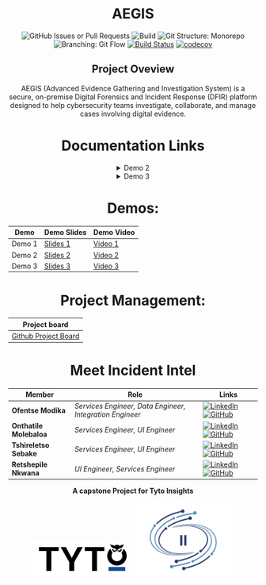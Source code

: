<div align="center">


# AEGIS

  ![GitHub Issues or Pull Requests](https://img.shields.io/github/issues/COS301-SE-2025/AEGIS)
  ![Build](https://github.com/COS301-SE-2025/AEGIS/actions/workflows/lint.yml/badge.svg)
  ![Git Structure: Monorepo](https://img.shields.io/badge/Git%20Structure-Monorepo-blue)
  ![Branching: Git Flow](https://img.shields.io/badge/Branching-Git%20Flow-green)
  [![Build Status](https://img.shields.io/badge/Build_Status-GitHub_Actions-brightgreen)](https://github.com/COS301-SE-2025/AEGIS/actions)
  [![codecov](https://codecov.io/gh/COS301-SE-2025/AEGIS/graph/badge.svg?token=X7J8QMHRW4)](https://codecov.io/gh/COS301-SE-2025/AEGIS)
 



<div>
  <h2 align="center">Project Oveview</h2>
  <!-- Project description here  -->
  <p>AEGIS (Advanced Evidence Gathering and Investigation System) is a secure, on-premise Digital Forensics and Incident Response (DFIR) platform designed to help cybersecurity teams investigate, collaborate, and manage cases involving digital evidence.</p>
</div>

# Documentation Links

<details>
  <summary>Demo 2</summary>

  | Document | Description |
  |----------|-------------|
  | [SRS](https://drive.google.com/drive/folders/1a484FLVYnxHlSkHjc4Zql1wG46k02IG6) | Demo 2 Documents |

</details>

<details>
  <summary>Demo 3</summary>

  | Document | Description |
  |----------|-------------|
  | [SRS](https://drive.google.com/file/d/1lCT50PbuHdsouuJmu9K0-wVSYiKskYut/view?usp=sharing) | Demo 3 Documents |
  | [Architectural diagram](https://drive.google.com/file/d/10I5IYFkeHBX6L_WePDfX8Q5JswM1XnTc/view?usp=sharing) | Demo 3 Documents |
  | [Quality requirements](https://drive.google.com/file/d/1bEngPS-4aBUXjf5EynU4K1AATxPUpN_I/view?usp=sharing) |Demo 3 Documents |
  | [Deployment model](https://drive.google.com/file/d/1IORpxldCfHO4uxPluXhhs3yAHGH2b4Cr/view?usp=sharing) | Demo 3 Documents |
  | [Service contract](https://drive.google.com/drive/folders/1ypSboV9YTmVP0C6rjvPB-r5kd4u3oYjd?usp=sharing) | Demo 3 Documents |
  | [Coding standards](https://drive.google.com/file/d/1N63lDs5rWEVKWpBTXT2dibA0oVt74EoZ/view?usp=sharing) | Demo 3 Documents |
  | [User manual](https://drive.google.com/file/d/1gd_DFTVll9bDsyA8CVKC4sTIi-e_QJJR/view?usp=sharing) | Demo 3 Documents |
  | [Technical installation manual](https://drive.google.com/file/d/1k_1-4pNVTelEN1vtCNoU_zVSOenJAYFg/view?usp=sharing) |Demo 3 Documents|
  | [Technical requirements](https://drive.google.com/file/d/10yI44f_3lV42OwnvUVhe7tlSZMgeyAfP/view?usp=sharing) | Demo 3 Documents |
  
  

</details>


# Demos:
| Demo | Demo Slides | Demo Video |
|------|--------|------|
| Demo 1 | [Slides 1](https://www.canva.com/design/DAGokHxWRMc/CcAMEt2TOs7UyCsaF5az5Q/edit?utm_content=DAGokHxWRMc&utm_campaign=designshare&utm_medium=link2&utm_source=sharebutton) | [Video 1](https://www.canva.com/design/DAGovaFWF1A/9p8YYCu-lPYkveH85GLx3Q/edit?utm_content=DAGovaFWF1A&utm_campaign=designshare&utm_medium=link2&utm_source=sharebutton) |
| Demo 2 | [Slides 2](https://www.canva.com/design/DAGriVcVSVU/c-BVMfflQsWLy4KdUPE4Iw/edit) | [Video 2]() |
| Demo 3 | [Slides 3](https://www.canva.com/design/DAGwnL6taso/XXWV_-clkquLt6cd08SZuA/edit?utm_content=DAGwnL6taso&utm_campaign=designshare&utm_medium=link2&utm_source=sharebutton) | [Video 3]() |


# Project Management:
| Project board |  
|----------|
| [Github Project Board](https://github.com/orgs/COS301-SE-2025/projects/135/views/1?filterQuery=) | 


<!-- when needed, uncomment
# Technologies #
<p align="center">
  <a href="https://skillicons.dev">
    <img src="" />
  </a>
</p> -->


# Meet Incident Intel #

| Member             | Role | Links |
|--------------------|--------------|--------------|
| **Ofentse Modika** |*Services Engineer, Data Engineer, Integration Engineer* | [![LinkedIn](https://skillicons.dev/icons?i=linkedin&size=20)](https://linkedin.com) [![GitHub](https://skillicons.dev/icons?i=github&size=20)](https://github.com) |
| **Onthatile Molebaloa** |*Services Engineer, UI Engineer* | [![LinkedIn](https://skillicons.dev/icons?i=linkedin&size=20)](https://linkedin.com) [![GitHub](https://skillicons.dev/icons?i=github&size=20)](https://github.com) |
| **Tshireletso Sebake** |*Services Engineer, UI Engineer* | [![LinkedIn](https://skillicons.dev/icons?i=linkedin&size=20)](https://linkedin.com) [![GitHub](https://skillicons.dev/icons?i=github&size=20)](https://github.com) |
| **Retshepile Nkwana** |*UI Engineer, Services Engineer* | [![LinkedIn](https://skillicons.dev/icons?i=linkedin&size=20)](https://linkedin.com) [![GitHub](https://skillicons.dev/icons?i=github&size=20)](https://github.com) |
<!-- later 
<table>
  <tr>
    <td>- Contact us at <a href="mailto:bytesquad.capstone@gmail.com">capstone.incidentintel@gmail.com</a>.</td>
  </tr>
</table> -->

<div align="center">

**A capstone Project for Tyto Insights**

<div align="center">
  <img src="./assets/client-logo.png" alt="Client Logo" width="200">
  <img src="./assets/team-logo.png" alt="Team Logo" width="200">
</div>


